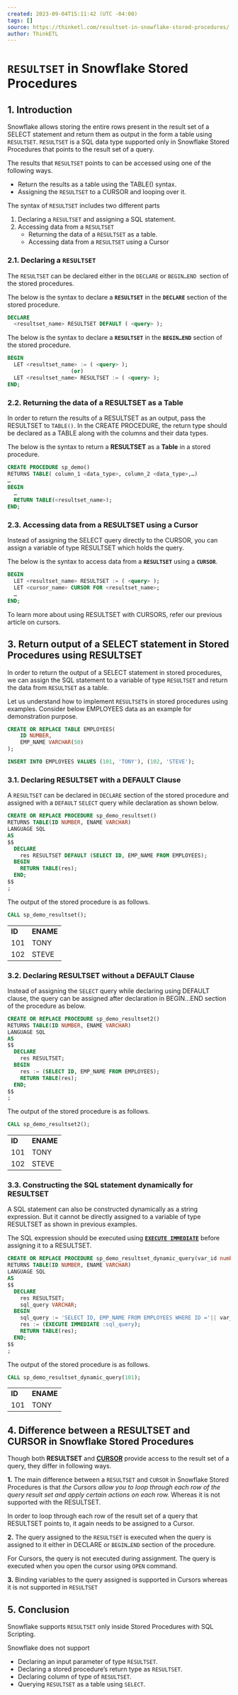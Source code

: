 ```yaml
---
created: 2023-09-04T15:11:42 (UTC -04:00)
tags: []
source: https://thinketl.com/resultset-in-snowflake-stored-procedures/
author: ThinkETL
---
```


# `RESULTSET` in Snowflake Stored Procedures 


## 1. Introduction

Snowflake allows storing the entire rows present in the result set of a SELECT statement and return them as output in the form a table using `RESULTSET`. `RESULTSET` is a SQL data type supported only in Snowflake Stored Procedures that points to the result set of a query.

The results that `RESULTSET` points to can be accessed using one of the following ways.

-   Return the results as a table using the TABLE() syntax.
-   Assigning the `RESULTSET` to a CURSOR and looping over it.

The syntax of `RESULTSET` includes two different parts

1.  Declaring a `RESULTSET` and assigning a SQL statement.
2.  Accessing data from a `RESULTSET`
    -   Returning the data of a `RESULTSET` as a table.
    -   Accessing data from a `RESULTSET` using a Cursor

### 2.1. Declaring a `RESULTSET`

The `RESULTSET` can be declared either in the `DECLARE` or `BEGIN…END `section of the stored procedures.

The below is the syntax to declare a **`RESULTSET`** in the **`DECLARE`** section of the stored procedure.

```sql
DECLARE
  <resultset_name> RESULTSET DEFAULT ( <query> );
```

The below is the syntax to declare a **`RESULTSET`** in the **`BEGIN…END`** section of the stored procedure.

```sql
BEGIN
  LET <resultset_name> := ( <query> );
                    (or)
  LET <resultset_name> RESULTSET := ( <query> );
END;
```

### 2.2. Returning the data of a RESULTSET as a Table

In order to return the results of a RESULTSET as an output, pass the RESULTSET to `TABLE()`. In the CREATE PROCEDURE, the return type should be declared as a TABLE along with the columns and their data types.

The below is the syntax to return a **RESULTSET** as a **Table** in a stored procedure.

```sql
CREATE PROCEDURE sp_demo()
RETURNS TABLE( column_1 <data_type>, column_2 <data_type>,…)
…
BEGIN
  …
  RETURN TABLE(<resultset_name>);
END;
```

### 2.3. Accessing data from a RESULTSET using a Cursor

Instead of assigning the SELECT query directly to the CURSOR, you can assign a variable of type RESULTSET which holds the query.

The below is the syntax to access data from a **`RESULTSET`** using a **`CURSOR`**.

```sql
BEGIN
  LET <resultset_name> RESULTSET := ( <query> );
  LET <cursor_name> CURSOR FOR <resultset_name>;
  …
END;
```

To learn more about using RESULTSET with CURSORS, refer our previous article on cursors.

## 3. Return output of a SELECT statement in Stored Procedures using RESULTSET

In order to return the output of a SELECT statement in stored procedures, we can assign the SQL statement to a variable of type `RESULTSET` and return the data from `RESULTSET` as a table.

Let us understand how to implement `RESULTSET`s in stored procedures using examples. Consider below EMPLOYEES data as an example for demonstration purpose.

```sql
CREATE OR REPLACE TABLE EMPLOYEES(
    ID NUMBER,
    EMP_NAME VARCHAR(50)
);

INSERT INTO EMPLOYEES VALUES (101, 'TONY'), (102, 'STEVE');
```

### 3.1. Declaring RESULTSET with a DEFAULT Clause

A `RESULTSET` can be declared in `DECLARE` section of the stored procedure and assigned with a `DEFAULT` `SELECT` query while declaration as shown below.

```sql
CREATE OR REPLACE PROCEDURE sp_demo_resultset()
RETURNS TABLE(ID NUMBER, ENAME VARCHAR)
LANGUAGE SQL
AS
$$
  DECLARE
    res RESULTSET DEFAULT (SELECT ID, EMP_NAME FROM EMPLOYEES);
  BEGIN
    RETURN TABLE(res);
  END;
$$
;
```

The output of the stored procedure is as follows.

```sql
CALL sp_demo_resultset();
```

<table><tbody><tr><td><strong>ID</strong></td><td><strong>ENAME</strong></td></tr><tr><td>101</td><td>TONY</td></tr><tr><td>102</td><td>STEVE</td></tr></tbody></table>

### 3.2. Declaring RESULTSET without a DEFAULT Clause

Instead of assigning the `SELECT` query while declaring using DEFAULT clause, the query can be assigned after declaration in BEGIN…END section of the procedure as below.

```sql
CREATE OR REPLACE PROCEDURE sp_demo_resultset2()
RETURNS TABLE(ID NUMBER, ENAME VARCHAR)
LANGUAGE SQL
AS
$$
  DECLARE
    res RESULTSET;
  BEGIN
    res := (SELECT ID, EMP_NAME FROM EMPLOYEES);
    RETURN TABLE(res);
  END;
$$
;
```

The output of the stored procedure is as follows.

```sql
CALL sp_demo_resultset2();
```

<table><tbody><tr><td><strong>ID</strong></td><td><strong>ENAME</strong></td></tr><tr><td>101</td><td>TONY</td></tr><tr><td>102</td><td>STEVE</td></tr></tbody></table>

### 3.3. Constructing the SQL statement dynamically for RESULTSET

A SQL statement can also be constructed dynamically as a string expression. But it cannot be directly assigned to a variable of type RESULTSET as shown in previous examples.

The SQL expression should be executed using **[`EXECUTE IMMEDIATE`](https://thinketl.com/execute-immediate-in-snowflake-stored-procedures/)** before assigning it to a RESULTSET.

```sql
CREATE OR REPLACE PROCEDURE sp_demo_resultset_dynamic_query(var_id number)
RETURNS TABLE(ID NUMBER, ENAME VARCHAR)
LANGUAGE SQL
AS
$$
  DECLARE
    res RESULTSET;
    sql_query VARCHAR;
  BEGIN
    sql_query := 'SELECT ID, EMP_NAME FROM EMPLOYEES WHERE ID ='|| var_id;
    res := (EXECUTE IMMEDIATE :sql_query);
    RETURN TABLE(res);
  END;
$$
;
```

The output of the stored procedure is as follows.

```sql
CALL sp_demo_resultset_dynamic_query(101);
```

<table><tbody><tr><td><strong>ID</strong></td><td><strong>ENAME</strong></td></tr><tr><td>101</td><td>TONY</td></tr></tbody></table>

## 4. Difference between a RESULTSET and CURSOR in Snowflake Stored Procedures

Though both **RESULTSET** and **[CURSOR](https://thinketl.com/cursors-in-snowflake-stored-procedures/)** provide access to the result set of a query, they differ in following ways.

**1.** The main difference between a `RESULTSET` and `CURSOR` in Snowflake Stored Procedures is that _the Cursors allow you to loop through each row of the query result set and apply certain actions on each row._ Whereas it is not supported with the RESULTSET.

In order to loop through each row of the result set of a query that RESULTSET points to, it again needs to be assigned to a Cursor.

**2.** The query assigned to the `RESULTSET` is executed when the query is assigned to it either in DECLARE or `BEGIN…END` section of the procedure.

For Cursors, the query is not executed during assignment. The query is executed when you open the cursor using `OPEN` command.

**3.** Binding variables to the query assigned is supported in Cursors whereas it is not supported in `RESULTSET`

## 5. Conclusion

Snowflake supports `RESULTSET` only inside Stored Procedures with SQL Scripting.

Snowflake does not support

-   Declaring an input parameter of type `RESULTSET`.
-   Declaring a stored procedure’s return type as `RESULTSET`.
-   Declaring column of type of `RESULTSET`.
-   Querying `RESULTSET` as a table using `SELECT`.
